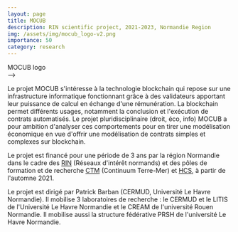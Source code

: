 ```yaml
---
layout: page
title: MOCUB
description: RIN scientific project, 2021-2023, Normandie Region 
img: /assets/img/mocub_logo-v2.png
importance: 50
category: research
---
```

<div class="row">
    <div class="col-sm mt-3 mt-md-0">
        <img class="img-fluid rounded z-depth-1" src="{{ '/assets/img/mocub_logo-v2.png' | relative_url }}" alt="" title="XTerM logo"/>
    </div>
</div>
<!-->
<div class="caption">
    MOCUB logo
</div>
-->

Le projet MOCUB s'intéresse à la technologie blockchain qui repose sur une infrastructure informatique fonctionnant grâce à des validateurs apportant leur puissance de calcul en échange d'une rémunération. La blockchain permet différents usages, notamment la conclusion et l'exécution de contrats automatisés. Le projet pluridisciplinaire (droit, éco, info) MOCUB a pour ambition d'analyser ces comportements pour en tirer une modélisation économique en vue d'offrir une modélisation de contrats simples et complexes sur blockchain.

Le projet est financé pour une période de 3 ans par la région Normandie dans le cadre des [RIN](https://aides.normandie.fr/rin-recherche-2021) (Réseaux d'intérêt normands) et des pôles de formation et de recherche [CTM](https://www.normandie-univ.fr/recherche/structuration-de-la-recherche/pole-ctm/) (Continuum Terre-Mer) et [HCS](https://www.normandie-univ.fr/recherche/structuration-de-la-recherche/pole-hcs/), à partir de l'automne 2021.

Le projet est dirigé par Patrick Barban (CERMUD, Université Le Havre Normandie). Il mobilise 3 laboratoires de recherche : le CERMUD et le LITIS de l'Université Le Havre Normandie et le CREAM de l'université Rouen Normandie. Il mobilise aussi la structure fédérative PRSH de l'université Le Havre Normandie. 
